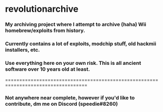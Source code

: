 # revolutionarchive

### My archiving project where I attempt to archive (haha) Wii homebrew/exploits from history.
### Currently contains a lot of exploits, modchip stuff, old hackmii installers, etc.
### Use everything here on your own risk. This is all ancient software over 10 years old at least.
===================================================================================
### Not anywhere near complete, however if you'd like to contribute, dm me on Discord (speedie#8260)
